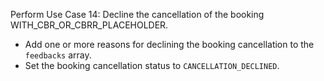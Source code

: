 Perform Use Case 14: Decline the cancellation of the booking WITH_CBR_OR_CBRR_PLACEHOLDER.

* Add one or more reasons for declining the booking cancellation to the `feedbacks` array.
* Set the booking cancellation status to `CANCELLATION_DECLINED`.
